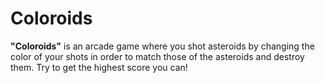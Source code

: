 # Coloroids

<b>"Coloroids"</b> is an arcade game where you shot asteroids by changing the color of your shots in order to match those of the asteroids and destroy them. 
Try to get the highest score you can!
